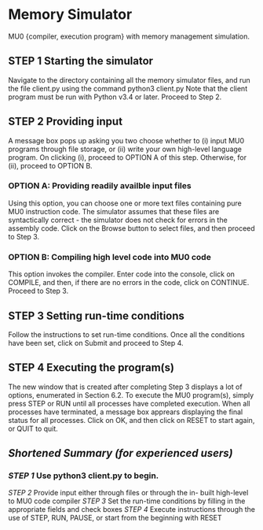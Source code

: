 # Memory Simulator
MU0 {compiler, execution program} with memory management simulation.

## STEP 1 Starting the simulator
Navigate to the directory containing all the memory simulator files, and run the file client.py using the command
python3 client.py
Note that the client program must be run with Python v3.4 or later. Proceed to Step 2.

## STEP 2 Providing input
A message box pops up asking you two choose whether to (i) input MU0 programs through file storage, or (ii) write your own high-level language program. On clicking (i), proceed to OPTION A of this step. Otherwise, for (ii), proceed to OPTION B.
### OPTION A: Providing readily availble input files
Using this option, you can choose one or more text files containing pure MU0 instruction code. The simulator assumes that these files are syntactically correct - the simulator does not check for errors in the assembly code.
Click on the Browse button to select files, and then proceed to Step 3.
### OPTION B: Compiling high level code into MU0 code
This option invokes the compiler.
Enter code into the console, click on COMPILE, and then, if there are no errors in the code, click on CONTINUE. Proceed to Step 3.

## STEP 3 Setting run-time conditions
Follow the instructions to set run-time conditions.
Once all the conditions have been set, click on Submit and proceed to Step 4.

## STEP 4 Executing the program(s)
The new window that is created after completing Step 3
displays a lot of options, enumerated in Section 6.2.
To execute the MU0 program(s), simply press STEP or RUN until all processes have completed execution.
When all processes have terminated, a message box apprears displaying the final status for all processes. Click on OK, and then click on RESET to start again, or QUIT to quit.


## _Shortened Summary (for experienced users)_ 
### _STEP 1_ Use python3 client.py to begin.
_STEP 2_ Provide input either through files or through the in- built high-level to MU0 code compiler
_STEP 3_ Set the run-time conditions by filling in the appropriate fields and check boxes
_STEP 4_ Execute instructions through the use of STEP, RUN, PAUSE, or start from the beginning with RESET


